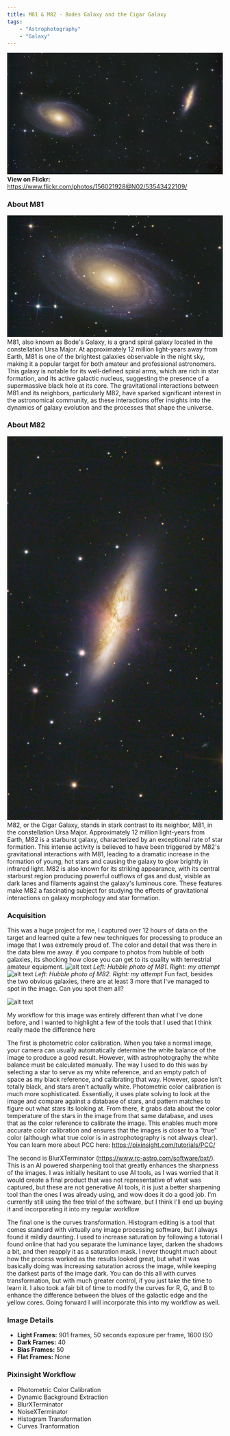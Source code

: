 ```yaml
---
title: M81 & M82 - Bodes Galaxy and the Cigar Galaxy
tags: 
    - "Astrophotography"
    - "Galaxy"
---
```

![alt text](m81-m82.png)
**View on Flickr:** https://www.flickr.com/photos/156021928@N02/53543422109/
### About M81
![alt text](m81.png)
M81, also known as Bode's Galaxy, is a grand spiral galaxy located in the constellation Ursa Major. At approximately 12 million light-years away from Earth, M81 is one of the brightest galaxies observable in the night sky, making it a popular target for both amateur and professional astronomers. This galaxy is notable for its well-defined spiral arms, which are rich in star formation, and its active galactic nucleus, suggesting the presence of a supermassive black hole at its core. The gravitational interactions between M81 and its neighbors, particularly M82, have sparked significant interest in the astronomical community, as these interactions offer insights into the dynamics of galaxy evolution and the processes that shape the universe.
### About M82
![alt text](m82.png)
M82, or the Cigar Galaxy, stands in stark contrast to its neighbor, M81, in the constellation Ursa Major. Approximately 12 million light-years from Earth, M82 is a starburst galaxy, characterized by an exceptional rate of star formation. This intense activity is believed to have been triggered by M82's gravitational interactions with M81, leading to a dramatic increase in the formation of young, hot stars and causing the galaxy to glow brightly in infrared light. M82 is also known for its striking appearance, with its central starburst region producing powerful outflows of gas and dust, visible as dark lanes and filaments against the galaxy's luminous core. These features make M82 a fascinating subject for studying the effects of gravitational interactions on galaxy morphology and star formation.

### Acquisition
This was a huge project for me, I captured over 12 hours of data on the target and learned quite a few new techniques for processing to produce an image that I was extremely proud of. The color and detail that was there in the data blew me away. if you compare to photos from hubble of both galaxies, its shocking how close you can get to its quality with terrestrial amateur equipment.
![alt text](bodes-hubble.png)
*Left: Hubble photo of M81. Right: my attempt*
![alt text](cigar-hubble.png)
*Left: Hubble photo of M82. Right: my attempt*
Fun fact, besides the two obvious galaxies, there are at least 3 more that I've managed to spot in the image. Can you spot them all?

![alt text](highlighted-galaxies.png)

My workflow for this image was entirely different than what I've done before, and I wanted to highlight a few of the tools that I used that I think really made the difference here

The first is photometric color calibration. When you take a normal image, your camera can usually automatically determine the white balance of the image to produce a good result. However, with astrophotography the white balance must be calculated manually. The way I used to do this was by selecting a star to serve as my white reference, and an empty patch of space as my black reference, and calibrating that way. However, space isn't totally black, and stars aren't actually white. Photometric color calibration is much more sophisticated. Essentially, it uses plate solving to look at the image and compare against a database of stars, and pattern matches to figure out what stars its looking at. From there, it grabs data about the color temperature of the stars in the image from that same database, and uses that as the color reference to calibrate the image. This enables much more accurate color calibration and ensures that the images is closer to a "true" color (although what true color is in astrophotography is not always clear). You can learn more about PCC here: https://pixinsight.com/tutorials/PCC/

The second is BlurXTerminator (https://www.rc-astro.com/software/bxt/). This is an AI powered sharpening tool that greatly enhances the sharpness of the images. I was initially hesitant to use AI tools, as I was worried that it would create a final product that was not representative of what was captured, but these are not generative AI tools, it is just a better sharpening tool than the ones I was already using, and wow does it do a good job. I'm currently still using the free trial of the software, but I think I'll end up buying it and incorporating it into my regular workflow

The final one is the curves transformation. Histogram editing is a tool that comes standard with virtually any image processing software, but I always found it mildly daunting. I used to increase saturation by following a tutorial I found online that had you separate the luminance layer, darken the shadows a bit, and then reapply it as a saturation mask. I never thought much about how the process worked as the results looked great, but what it was basically doing was increasing saturation across the image, while keeping the darkest parts of the image dark. You can do this all with curves transformation, but with much greater control, if you just take the time to learn it. I also took a fair bit of time to modify the curves for R, G, and B to enhance the difference between the blues of the galactic edge and the yellow cores. Going forward I will incorporate this into my workflow as well.

### Image Details
- **Light Frames:** 901 frames, 50 seconds exposure per frame, 1600 ISO
- **Dark Frames:** 40  
- **Bias Frames:** 50  
- **Flat Frames:** None  

### Pixinsight Workflow
- Photometric Color Calibration
- Dynamic Background Extraction
- BlurXTerminator
- NoiseXTerminator
- Histogram Transformation
- Curves Tranformation


